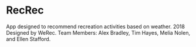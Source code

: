 # RecRec
App designed to recommend recreation activities based on weather.
2018 Designed by WeRec.
Team Members: Alex Bradley, Tim Hayes, Melia Nolen, and Ellen Stafford.
